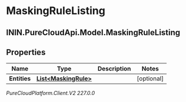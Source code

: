 # MaskingRuleListing

## ININ.PureCloudApi.Model.MaskingRuleListing

## Properties

|Name | Type | Description | Notes|
|------------ | ------------- | ------------- | -------------|
| **Entities** | [**List&lt;MaskingRule&gt;**](MaskingRule) |  | [optional] |



_PureCloudPlatform.Client.V2 227.0.0_
